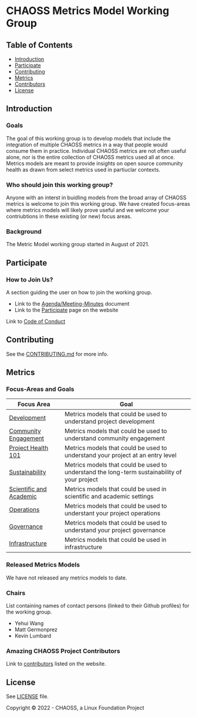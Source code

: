 # CHAOSS Metrics Model Working Group

## Table of Contents

- [Introduction](#introduction)
- [Participate](#participate)
- [Contributing](#contributing)
- [Metrics](#metrics)
- [Contributors](#contributors)
- [License](#license)

## Introduction

### Goals 

The goal of this working group is to develop models that include the integration of multiple CHAOSS metrics in a way that people would consume them in practice. Individual CHAOSS metrics are not often useful alone, nor is the entire collection of CHAOSS metrics used all at once. Metrics models are meant to provide insights on open source community health as drawn from select metrics used in partiuclar contexts. 

### Who should join this working group?

Anyone with an interst in buidling models from the broad array of CHAOSS metrics is welcome to join this working group. We have created focus-areas where metrics models will likely prove useful and we welcome your contriubtions in these existing (or new) focus areas. 

### Background

The Metric Model working group started in August of 2021. 
  
## Participate

### How to Join Us?

A section guiding the user on how to join the working group.

- Link to the [Agenda/Meeting-Minutes](https://unomail-my.sharepoint.com/:w:/g/personal/mgermonprez_unomaha_edu/ETqNdkeZMZFJudarPZIbtsoB7YU3Oq4EAVOpoDycUge1-A?e=6IZyf0) document
- Link to the [Participate](https://chaoss.community/participate/) page on the website

Link to [Code of Conduct](https://github.com/chaoss/governance/blob/master/code-of-conduct.md)

## Contributing

See the [CONTRIBUTING.md](CONTRIBUTING.md) for more info.

## Metrics

### Focus-Areas and Goals

Focus Area | Goal
--- | ---
[Development](focus-areas/development) | Metrics models that could be used to understand project development |
[Community Engagement](focus-areas/community-engagement) | Metrics models that could be used to understand community engagement |
[Project Health 101](focus-areas/project-health-101) | Metrics models that could be used to understand your project at an entry level |
[Sustainability](focus-areas/sustainability) | Metrics models that could be used to understand the long-term sustainability of your project|
[Scientific and Academic](focus-areas/scientific-academic) | Metrics models that could be used in scientific and academic settings |
[Operations](focus-areas/operations) | Metrics models that could be used to understant your project operations |
[Governance](focus-areas/governance) | Metrics models that could be used to understand your project governance |
[Infrastructure](focus-areas/infrastructure) | Metrics models that could be used in infrastructure |

### Released Metrics Models 

We have not released any metrics models to date. 

### Chairs

List containing names of contact persons (linked to their Github profiles) for the working group.

- Yehui Wang
- Matt Germonprez 
- Kevin Lumbard

### Amazing CHAOSS Project Contributors

Link to [contributors](https://chaoss.community/metrics/#user-content-chaoss-contributors-include) listed on the website.

## License

See [LICENSE](LICENSE) file.

Copyright © 2022 - CHAOSS, a Linux Foundation Project


 
